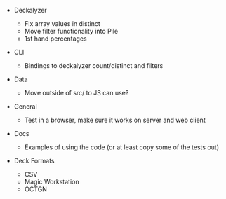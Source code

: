 - Deckalyzer
    - Fix array values in distinct
    - Move filter functionality into Pile
    - 1st hand percentages

- CLI
    - Bindings to deckalyzer count/distinct and filters

- Data
    - Move outside of src/ to JS can use?

- General
    - Test in a browser, make sure it works on server and web client

- Docs
    - Examples of using the code (or at least copy some of the tests out)

- Deck Formats
    - CSV
    - Magic Workstation
    - OCTGN
